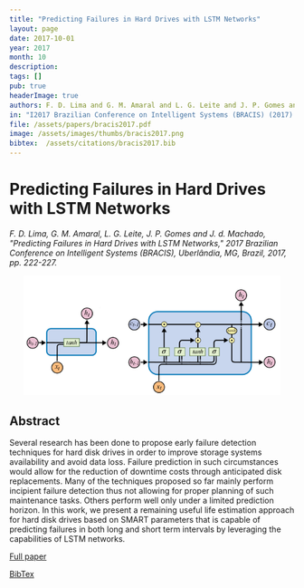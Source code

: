 ```yaml
---
title: "Predicting Failures in Hard Drives with LSTM Networks"
layout: page
date: 2017-10-01
year: 2017
month: 10
description:
tags: []
pub: true
headerImage: true
authors: F. D. Lima and G. M. Amaral and L. G. Leite and J. P. Gomes and J. d. Machado
in: "I2017 Brazilian Conference on Intelligent Systems (BRACIS) (2017) Uberlândia, MG, Brazil, 2017, pp. 222-227"
file: /assets/papers/bracis2017.pdf
image: /assets/images/thumbs/bracis2017.png
bibtex:  /assets/citations/bracis2017.bib
---
```


# Predicting Failures in Hard Drives with LSTM Networks

*F. D. Lima, G. M. Amaral, L. G. Leite, J. P. Gomes and J. d. Machado, "Predicting Failures in Hard Drives with LSTM Networks," 2017 Brazilian Conference on Intelligent Systems (BRACIS), Uberlândia, MG, Brazil, 2017, pp. 222-227.*

<center><img src="/assets/images/thumbs/bracis2017.png" style="width: 90%;" /></center>

## Abstract
Several research has been done to propose early failure detection techniques for hard disk drives in order to improve storage systems availability and avoid data loss. Failure prediction in such circumstances would allow for the reduction of downtime costs through anticipated disk replacements. Many of the techniques proposed so far mainly perform incipient failure detection thus not allowing for proper planning of such maintenance tasks. Others perform well only under a limited prediction horizon. In this work, we present a remaining useful life estimation approach for hard disk drives based on SMART parameters that is capable of predicting failures in both long and short term intervals by leveraging the capabilities of LSTM networks.

[Full paper](/assets/papers/bracis2017.pdf)

[BibTex](/assets/citations/bracis2017.bib) 
